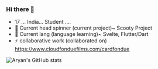 ### Hi there 👋
- 17 ... India... Student .... 
- 🔭 Current head spinner (current project)~ Scooty Project
- 🌱 Current lang (language learning)~ Svelte, Flutter/Dart
- ⚡ collaborative work (collaborated on) https://www.cloudfonduefilms.com/cardfondue



![Aryan's GitHub stats](https://github-readme-stats.vercel.app/api?username=AryanRai&theme=nightowl&show_icons=true)




<!--



- 🤔 I’m looking for help with realtime internal audio for windows using basswasapi for a music visualizer 
- 👯 I’m looking to collaborate on ...
- 💬 Ask me about ...
- 📫 How to reach me: ...
- 😄 Pronouns: ...
- ⚡ Fun fact: ...
-->
